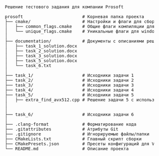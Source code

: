   <pre>
  Решение тестового задания для компании Prosoft

  prosoft                       # Корневая папка проекта
  ├── cmake/                    # Настройки и флаги для сборки
  │   ├── common_flags.cmake    # Общие флаги компиляции для clang
  │   └── unique_flags.cmake    # Уникальные флаги для windows и linux и компиляторов gcc, msvc, clang
  │
  ├── documentation/            # Документы с описаниями решений
  │   ├── task_1_solution.docx
  │   ├── task_2_solution.docx
  │   ├── task_3_solution.docx
  │   ├── task_5_solution.docx
  │   └── task_6.txt
  │
  ├── task_1/                   # Исходники задачи 1
  ├── task_2/                   # Исходники задачи 2
  ├── task_3/                   # Исходники задачи 3
  ├── task_4/                   # Исходники задачи 4
  ├── task_5/                   # Исходники задачи 5
  │   ├── extra_find_avx512.cpp # Решение задачи 5 с использованием AVX512, есть небольшой прирост производительности            
  │        
  │
  ├── task_6/                   # Исходники задачи 6
  │
  ├── .clang-format             # Форматирование кода
  ├── .gitattributes            # Атрибуты Git
  ├── .gitignore                # Игнорируемые файлы/папки
  ├── CMakeLists.txt            # Главный скрипт сборки
  ├── CMakePresets.json         # Пресеты конфигураций для VS
  └── README.md                 # Описание проекта
  </pre>
